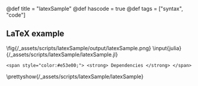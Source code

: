 @def title = "latexSample"
@def hascode = true
@def tags = ["syntax", "code"]
## LaTeX example
\fig{/_assets/scripts/latexSample/output/latexSample.png}
\input{julia}{/_assets/scripts/latexSample/latexSample.jl}
~~~
<span style="color:#e53e00;"> <strong> Dependencies </strong> </span>
~~~
\prettyshow{/_assets/scripts/latexSample/latexSample}
